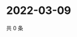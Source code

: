# 2022-03-09

共 0 条

<!-- BEGIN WEIBO -->
<!-- 最后更新时间 Wed Mar 09 2022 03:10:29 GMT+0800 (China Standard Time) -->

<!-- END WEIBO -->
